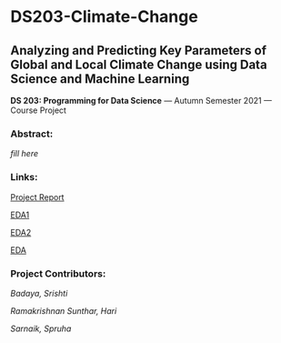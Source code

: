 # DS203-Climate-Change
## Analyzing and Predicting Key Parameters of Global and Local Climate Change using Data Science and Machine Learning

**DS 203: Programming for Data Science** — Autumn Semester 2021 — Course Project 

### Abstract:
*fill here*

### Links:
[Project Report](https://github.com/sipsipstea/DS203-Climate-Change)

[EDA1](https://github.com/sipsipstea/DS203-Climate-Change)

[EDA2](https://github.com/sipsipstea/DS203-Climate-Change)

[EDA](https://github.com/sipsipstea/DS203-Climate-Change)

### Project Contributors:

*Badaya, Srishti*

*Ramakrishnan Sunthar, Hari*

*Sarnaik, Spruha*

